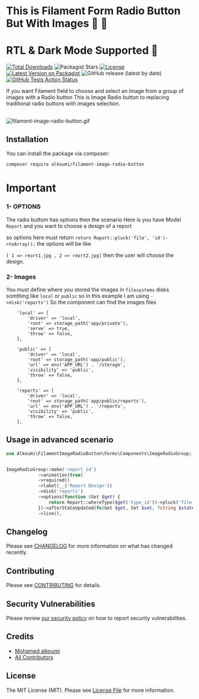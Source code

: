 # This is Filament Form Radio Button But With Images 💁 🎉
# RTL & Dark Mode Supported 🎉

[![Total Downloads](https://poser.pugx.org/alkoumi/filament-image-radio-button/downloads)](https://packagist.org/packages/alkoumi/filament-image-radio-button)
![Packagist Stars](https://img.shields.io/packagist/stars/alkoumi/filament-image-radio-button?color=yellow)
[![License](https://poser.pugx.org/alkoumi/filament-image-radio-button/license)](https://packagist.org/packages/alkoumi/filament-image-radio-button)
[![Latest Version on Packagist](https://img.shields.io/packagist/v/alkoumi/filament-image-radio-button.svg)](https://packagist.org/packages/alkoumi/filament-image-radio-button)
![GitHub release (latest by date)](https://img.shields.io/github/v/release/alkoumi/filament-image-radio-button)
[![GitHub Tests Action Status](https://img.shields.io/github/actions/workflow/status/alkoumi/filament-image-radio-button/run-tests.yml?branch=main&label=tests)](https://github.com/alkoumi/filament-image-radio-button/actions?query=workflow%3Arun-tests+branch%3Amain)

If you want Filament field to choose and select an Image from a group of images with a Radio button
This is Image Radio button to replacing traditional radio buttons with images selection.

##

![filament-image-radio-button.gif](stubs/filament-image-radio-button.gif)

## Installation

You can install the package via composer:

```bash
composer require alkoumi/filament-image-radio-button
```

[//]: # (You can publish and run the migrations with:)

[//]: # ()
[//]: # (```bash)

[//]: # (php artisan vendor:publish --tag="filament-image-radio-button-migrations")

[//]: # (php artisan migrate)

[//]: # (```)

[//]: # (You can publish the config file with:)

[//]: # ()
[//]: # (```bash)

[//]: # (php artisan vendor:publish --tag="filament-image-radio-button-config")

[//]: # (```)

[//]: # (Optionally, you can publish the views using)

[//]: # ()
[//]: # (```bash)

[//]: # (php artisan vendor:publish --tag="filament-image-radio-button-views")

[//]: # (```)

[//]: # (This is the contents of the published config file:)

[//]: # ()
[//]: # (```php)

[//]: # (return [)

[//]: # (];)

[//]: # (```)

# Important
### 1- OPTIONS
The radio buttom has options then the scenario Here is you have 
Model `Report` and you want to choose a design of a report 

so options here must return `return Report::pluck('file', 'id')->toArray();` 
the options will be like 

`[ 1 => reort1.jpg , 2 => reort2.jpg]`
then the user will choose the design.

### 2- Images
You must define where you stored the images in `filesystems` disks 
somthing like `local` or `public` so in this example I am using `->disk('reports')` 
So the component can find the images files

        'local' => [
            'driver' => 'local',
            'root' => storage_path('app/private'),
            'serve' => true,
            'throw' => false,
        ],

        'public' => [
            'driver' => 'local',
            'root' => storage_path('app/public'),
            'url' => env('APP_URL') . '/storage',
            'visibility' => 'public',
            'throw' => false,
        ],

        'reports' => [
            'driver' => 'local',
            'root' => storage_path('app/public/reports'),
            'url' => env('APP_URL') . '/reports',
            'visibility' => 'public',
            'throw' => false,
        ],


## Usage in advanced scenario

```php
use Alkoumi\FilamentImageRadioButton\Forms\Components\ImageRadioGroup;


ImageRadioGroup::make('report_id')
            ->animation(true)
            ->required()
            ->label(__('Report Design'))
            ->disk('reports')
            ->options(function (Get $get) {
                return Report::whereType($get('type_id'))->pluck('file', 'id')->toArray();
            })->afterStateUpdated(fn(Get $get, Set $set, ?string $state) => $set('reportdesign', ['report' => Report::find($state), 'date' => explode(' ', $get('report_date'))[0]])) //2023-06-01
            ->live(),
```

[//]: # (## Testing)

[//]: # ()
[//]: # (```bash)

[//]: # (composer test)

[//]: # (```)

## Changelog

Please see [CHANGELOG](CHANGELOG.md) for more information on what has changed recently.

## Contributing

Please see [CONTRIBUTING](.github/CONTRIBUTING.md) for details.

## Security Vulnerabilities

Please review [our security policy](../../security/policy) on how to report security vulnerabilities.

## Credits

- [Mohamed alkoumi](https://github.com/alkoumi)
- [All Contributors](../../contributors)

## License

The MIT License (MIT). Please see [License File](LICENSE.md) for more information.
